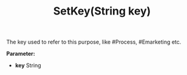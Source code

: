 ﻿---
uid: crmscript_ref_NSConsentPurpose_SetKey
title: SetKey(String key)
intellisense: NSConsentPurpose.SetKey
keywords: NSConsentPurpose, GetKey
so.topic: reference
---

The key used to refer to this purpose, like #Process, #Emarketing etc.

**Parameter:** 
 - **key** String

